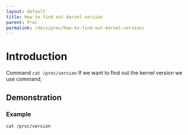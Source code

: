 ```yaml
---
layout: default
title: How to find out kernel version
parent: Proc
permalink: /docs/proc/how-to-find-out-kernel-version/
---
```


# Introduction

Command ```cat /proc/version```
If we want to find out the kernel version we use command;

## Demonstration

### Example

```
cat /proc/version
```
